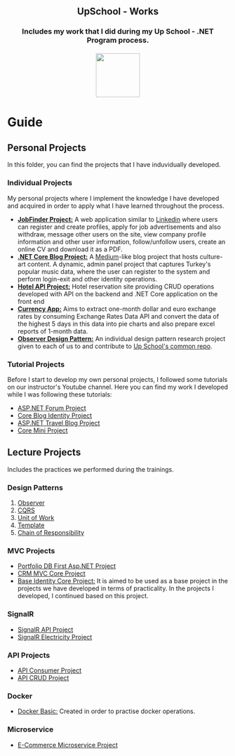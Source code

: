 <h2 align="center">
UpSchool - Works
</h3>
<h3 align="center">
Includes my work that I did during my Up School - .NET Program process.
<br/>
<br/>
<img height="100" width="100" src="https://media1.giphy.com/media/f6hnhHkks8bk4jwjh3/giphy.gif" />
</h3>

# Guide

## Personal Projects
In this folder, you can find the projects that I have induvidually developed.

### Individual Projects

My personal projects where I implement the knowledge I have developed and acquired in order to apply what I have learned throughout the process.

- **[JobFinder Project:](https://github.com/gozdemogus/identity-netcore-jobsearch-project/)** A web application similar to [Linkedin](https://linkedin.com/) where users can register and create profiles, apply for job advertisements and also withdraw, message other users on the site, view company profile information and other user information, follow/unfollow users, create an online CV and download it as a PDF.
- **[.NET Core Blog Project:](https://github.com/gozdemogus/blog-project-core-identity-api/)** A [Medium](https://medium.com/)-like blog project that hosts culture-art content. A dynamic, admin panel project that captures Turkey's popular music data, where the user can register to the system and perform login-exit and other identity operations.
- **[Hotel API Project:](https://github.com/gozdemogus/hotel-api-produce-consume/)** Hotel reservation site providing CRUD operations developed with API on the backend and .NET Core application on the front end
- **[Currency App:](https://github.com/gozdemogus/currency-report-app/)** Aims to extract one-month dollar and euro exchange rates by consuming Exchange Rates Data API and convert the data of the highest 5 days in this data into pie charts and also prepare excel reports of 1-month data.
- **[Observer Design Pattern:](https://github.com/gozdemogus/Observer-DesignPattern-Personal/)** An individual design pattern research project given to each of us to and contribute to [Up School's common repo](https://github.com/upschool-classroom/ND-1-Bootcamp-Progress). 

### Tutorial Projects
Before I start to develop my own personal projects, I followed some tutorials on our instructor's Youtube channel. Here you can find my work I developed while I was following these tutorials:
- [ASP.NET Forum Project](https://github.com/gozdemogus/MVCProject/)
- [Core Blog Identity Project](https://github.com/gozdemogus/CoreDemo/)
- [ASP.NET Travel Blog Project](https://github.com/gozdemogus/aspnet-codefirst-travelblog-project/)
- [Core Mini Project](https://github.com/gozdemogus/aspnet-core-projects/)

## Lecture Projects

Includes the practices we performed during the trainings.

### Design Patterns
1. [Observer](https://github.com/gozdemogus/Observer-Design-Pattern/)
2. [CQRS](https://github.com/gozdemogus/CQRS-Project/)
3. [Unit of Work](https://github.com/gozdemogus/Unit-Of-Work-Design-Pattern/)
4. [Template](https://github.com/gozdemogus/template-design-pattern/)
5. [Chain of Responsibility](https://github.com/gozdemogus/chain-of-responsibility/)

### MVC Projects
- [Portfolio DB First Asp.NET Project](https://github.com/gozdemogus/DemoUpSchoolProject/)
- [CRM MVC Core Project](https://github.com/gozdemogus/CrmUpSchool/)
- [Base Identity Core Project:](https://github.com/gozdemogus/BaseIdentity-Upschool/) It is aimed to be used as a base project in the projects we have developed in terms of practicality. In the projects I developed, I continued based on this project.

### SignalR 
- [SignalR API Project](https://github.com/gozdemogus/signalr-api-project/)
- [SignalR Electricity Project](https://github.com/gozdemogus/signalr-electricity-project/)

### API Projects
- [API Consumer Project](https://github.com/gozdemogus/APIConsumer/)
- [API CRUD Project](https://github.com/gozdemogus/UpSchool-WebAPI/)

### Docker
- [Docker Basic:](https://github.com/gozdemogus/upschool-docker/) Created in order to practise docker operations.

### Microservice 
- [E-Commerce Microservice Project](https://github.com/gozdemogus/Microservices-ECommerce-Project)
